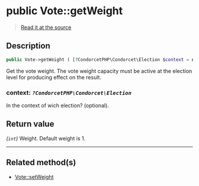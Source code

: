 # public Vote::getWeight

> [Read it at the source](https://github.com/julien-boudry/Condorcet/blob/master/src/Vote.php#L678)

## Description    

```php
public Vote->getWeight ( [?CondorcetPHP\Condorcet\Election $context = null] ): int
```

Get the vote weight. The vote weight capacity must be active at the election level for producing effect on the result.
    

### **context:** *`?CondorcetPHP\Condorcet\Election`*   
In the context of wich election? (optional).    


## Return value   

*(`int`)* Weight. Default weight is 1.


---------------------------------------

## Related method(s)      

* [Vote::setWeight](/Docs/api-reference/Vote%20Class/Vote--setWeight.md)    
